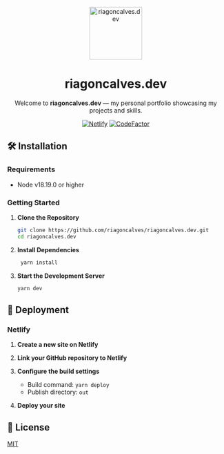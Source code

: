 <p align="center">
  <a href="https://riagoncalves.dev/">
    <img width="122" alt="riagoncalves.dev" src="public/images/favicon.ico">
  </a>
</p>

<h1 align="center">riagoncalves.dev</h1>
<p align="center">
  Welcome to <strong>riagoncalves.dev</strong> — my personal portfolio showcasing my projects and skills.
</p>

<p align="center">
  <a href="https://riagoncalves.dev/"><img alt="Netlify" src="https://api.netlify.com/api/v1/badges/1da2c2d6-bcab-401b-b3d5-2a67997676dd/deploy-status"></a>
  <a href="https://www.codefactor.io/repository/github/riagoncalves/riagoncalves.dev"><img src="https://www.codefactor.io/repository/github/riagoncalves/riagoncalves.dev/badge" alt="CodeFactor" /></a>
</p>

## 🛠 Installation

### Requirements

-   Node v18.19.0 or higher

### Getting Started
1. **Clone the Repository**

   ```bash
   git clone https://github.com/riagoncalves/riagoncalves.dev.git
   cd riagoncalves.dev
   ```

2. **Install Dependencies**

   ```bash
    yarn install
    ```

3. **Start the Development Server**

   ```bash
   yarn dev
   ```


## 🚀 Deployment

### Netlify

1. **Create a new site on Netlify**

2. **Link your GitHub repository to Netlify**

3. **Configure the build settings**

   - Build command: `yarn deploy`
   - Publish directory: `out`

4. **Deploy your site**

## 📝 License

[MIT](LICENSE)
